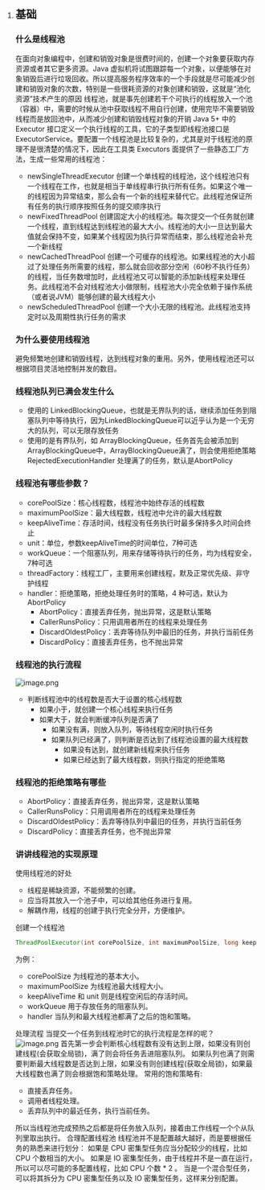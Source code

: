 1. ## 基础

   ### 什么是线程池

   在面向对象编程中，创建和销毁对象是很费时间的，创建一个对象要获取内存资源或者其它更多资源。Java 虚拟机将试图跟踪每一个对象，以便能够在对象销毁后进行垃圾回收。所以提高服务程序效率的一个手段就是尽可能减少创建和销毁对象的次数，特别是一些很耗资源的对象创建和销毁，这就是“池化资源”技术产生的原因
   线程池，就是事先创建若干个可执行的线程放入一个池（容器）中，需要的时候从池中获取线程不用自行创建，使用完毕不需要销毁线程而是放回池中，从而减少创建和销毁线程对象的开销
   Java 5+ 中的 Executor 接口定义一个执行线程的工具，它的子类型即线程池接口是 ExecutorService。要配置一个线程池是比较复杂的，尤其是对于线程池的原理不是很清楚的情况下，因此在工具类 Executors 面提供了一些静态工厂方法，生成一些常用的线程池：

   - newSingleThreadExecutor
     创建一个单线程的线程池，这个线程池只有一个线程在工作，也就是相当于单线程串行执行所有任务。如果这个唯一的线程因为异常结束，那么会有一个新的线程来替代它。此线程池保证所有任务的执行顺序按照任务的提交顺序执行
   - newFixedThreadPool
     创建固定大小的线程池。每次提交一个任务就创建一个线程，直到线程达到线程池的最大大小。线程池的大小一旦达到最大值就会保持不变，如果某个线程因为执行异常而结束，那么线程池会补充一个新线程
   - newCachedThreadPool
     创建一个可缓存的线程池。如果线程池的大小超过了处理任务所需要的线程，那么就会回收部分空闲（60秒不执行任务）的线程，当任务数增加时，此线程池又可以智能的添加新线程来处理任务。此线程池不会对线程池大小做限制，线程池大小完全依赖于操作系统（或者说JVM）能够创建的最大线程大小
   - newScheduledThreadPool
     创建一个大小无限的线程池。此线程池支持定时以及周期性执行任务的需求

   ### 为什么要使用线程池

   避免频繁地创建和销毁线程，达到线程对象的重用。另外，使用线程池还可以根据项目灵活地控制并发的数目。

   ### 线程池队列已满会发生什么

   - 使用的 LinkedBlockingQueue，也就是无界队列的话，继续添加任务到阻塞队列中等待执行，因为LinkedBlockingQueue可以近乎认为是一个无穷大的队列，可以无限存放任务
   - 使用的是有界队列，如 ArrayBlockingQueue，任务首先会被添加到ArrayBlockingQueue中，ArrayBlockingQueue满了，则会使用拒绝策略 RejectedExecutionHandler 处理满了的任务，默认是AbortPolicy

   ### 线程池有哪些参数？

   - corePoolSize：核心线程数，线程池中始终存活的线程数
   - maximumPoolSize：最大线程数，线程池中允许的最大线程数
   - keepAliveTime：存活时间，线程没有任务执行时最多保持多久时间会终止
   - unit：单位，参数keepAliveTime的时间单位，7种可选
   - workQueue：一个阻塞队列，用来存储等待执行的任务，均为线程安全，7种可选
   - threadFactory：线程工厂，主要用来创建线程，默及正常优先级、非守护线程
   - handler：拒绝策略，拒绝处理任务时的策略，4 种可选，默认为 AbortPolicy
     - AbortPolicy：直接丢弃任务，抛出异常，这是默认策略
     - CallerRunsPolicy：只用调用者所在的线程来处理任务
     - DiscardOldestPolicy：丢弃等待队列中最旧的任务，并执行当前任务
     - DiscardPolicy：直接丢弃任务，也不抛出异常

   ### 线程池的执行流程

   ![image.png](https://cdn.nlark.com/yuque/0/2023/png/29236088/1675687053962-02fe8165-06c9-41c1-8d4b-63f03628fa58.png#averageHue=%23faf8f6&clientId=u00400ee8-e274-4&from=paste&id=uf6eb3d33&name=image.png&originHeight=1054&originWidth=1154&originalType=url&ratio=1&rotation=0&showTitle=false&size=209121&status=done&style=none&taskId=u30ef56a3-c059-4c9f-9167-6432e1b4614&title=)

   - 判断线程池中的线程数是否大于设置的核心线程数
     - 如果小于，就创建一个核心线程来执行任务
     - 如果大于，就会判断缓冲队列是否满了
       - 如果没有满，则放入队列，等待线程空闲时执行任务
       - 如果队列已经满了，则判断是否达到了线程池设置的最大线程数
         - 如果没有达到，就创建新线程来执行任务
         - 如果已经达到了最大线程数，则执行指定的拒绝策略

   ### 线程池的拒绝策略有哪些

   - AbortPolicy：直接丢弃任务，抛出异常，这是默认策略
   - CallerRunsPolicy：只用调用者所在的线程来处理任务
   - DiscardOldestPolicy：丢弃等待队列中最旧的任务，并执行当前任务
   - DiscardPolicy：直接丢弃任务，也不抛出异常

   ### 讲讲线程池的实现原理

   使用线程池的好处

   - 线程是稀缺资源，不能频繁的创建。
   - 应当将其放入一个池子中，可以给其他任务进行复用。
   - 解耦作用，线程的创建于执行完全分开，方便维护。

   创建一个线程池

   ```java
   ThreadPoolExecutor(int corePoolSize, int maximumPoolSize, long keepAliveTime, TimeUnit unit, BlockingQueue<Runnable> workQueue, RejectedExecutionHandler handler);
   ```

   为例：

   - corePoolSize 为线程池的基本大小。
   - maximumPoolSize 为线程池最大线程大小。
   - keepAliveTime 和 unit 则是线程空闲后的存活时间。
   - workQueue 用于存放任务的阻塞队列。
   - handler 当队列和最大线程池都满了之后的饱和策略。

   处理流程
   当提交一个任务到线程池时它的执行流程是怎样的呢？
   ![image.png](https://cdn.nlark.com/yuque/0/2023/png/29236088/1675687053872-c8d4bbec-3a1b-41bb-a7dc-96fabc906a8a.png#averageHue=%23fbfdfa&clientId=u00400ee8-e274-4&from=paste&id=u47de066c&name=image.png&originHeight=293&originWidth=500&originalType=url&ratio=1&rotation=0&showTitle=false&size=84049&status=done&style=none&taskId=ubd82d4b7-1812-4389-83c8-651f4b36fa8&title=)
   首先第一步会判断核心线程数有没有达到上限，如果没有则创建线程(会获取全局锁)，满了则会将任务丢进阻塞队列。
   如果队列也满了则需要判断最大线程数是否达到上限，如果没有则创建线程(获取全局锁)，如果最大线程数也满了则会根据饱和策略处理。
   常用的饱和策略有:

   - 直接丢弃任务。
   - 调用者线程处理。
   - 丢弃队列中的最近任务，执行当前任务。

   所以当线程池完成预热之后都是将任务放入队列，接着由工作线程一个个从队列里取出执行。
   合理配置线程池
   线程池并不是配置越大越好，而是要根据任务的熟悉来进行划分： 如果是 CPU 密集型任务应当分配较少的线程，比如 CPU 个数相当的大小。
   如果是 IO 密集型任务，由于线程并不是一直在运行，所以可以尽可能的多配置线程，比如 CPU 个数 * 2 。
   当是一个混合型任务，可以将其拆分为 CPU 密集型任务以及 IO 密集型任务，这样来分别配置。